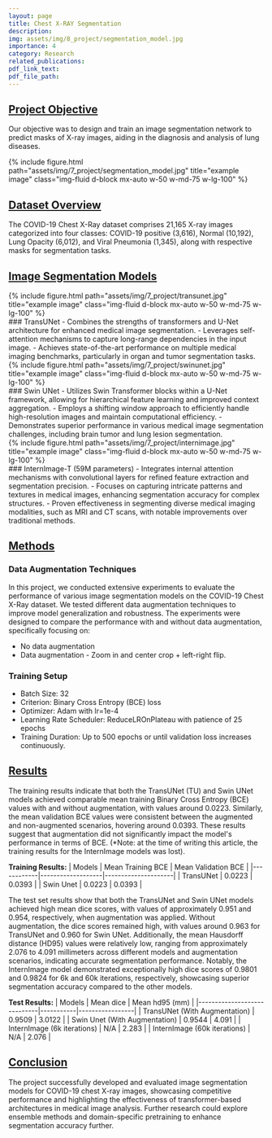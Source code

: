 ```yaml
---
layout: page
title: Chest X-RAY Segmentation
description: 
img: assets/img/8_project/segmentation_model.jpg
importance: 4
category: Research
related_publications: 
pdf_link_text: 
pdf_file_path: 
---
```


## <u>Project Objective</u>
Our objective was to design and train an image segmentation network to predict masks of X-ray images, aiding in the diagnosis and analysis of lung diseases.

<div class="container text-center">
        {% include figure.html path="assets/img/7_project/segmentation_model.jpg" title="example image" class="img-fluid d-block mx-auto w-50 w-md-75 w-lg-100" %}
</div>


## <u>Dataset Overview</u>
The COVID-19 Chest X-Ray dataset comprises 21,165 X-ray images categorized into four classes: COVID-19 positive (3,616), Normal (10,192), Lung Opacity (6,012), and Viral Pneumonia (1,345), along with respective masks for segmentation tasks.


## <u>Image Segmentation Models</u>

<div class="container text-center">
        {% include figure.html path="assets/img/7_project/transunet.jpg" title="example image" class="img-fluid d-block mx-auto w-50 w-md-75 w-lg-100" %}
</div>
### TransUNet
  -	Combines the strengths of transformers and U-Net architecture for enhanced medical image segmentation.
  -	Leverages self-attention mechanisms to capture long-range dependencies in the input image.
  -	Achieves state-of-the-art performance on multiple medical imaging benchmarks, particularly in organ and tumor segmentation tasks.

<div class="container text-center">
        {% include figure.html path="assets/img/7_project/swinunet.jpg" title="example image" class="img-fluid d-block mx-auto w-50 w-md-75 w-lg-100" %}
</div>
### Swin UNet
  -	Utilizes Swin Transformer blocks within a U-Net framework, allowing for hierarchical feature learning and improved context aggregation.
  -	Employs a shifting window approach to efficiently handle high-resolution images and maintain computational efficiency.
  -	Demonstrates superior performance in various medical image segmentation challenges, including brain tumor and lung lesion segmentation.

<div class="container text-center">
        {% include figure.html path="assets/img/7_project/internimage.jpg" title="example image" class="img-fluid d-block mx-auto w-50 w-md-75 w-lg-100" %}
</div>
### InternImage-T (59M parameters)
  -	Integrates internal attention mechanisms with convolutional layers for refined feature extraction and segmentation precision.
  -	Focuses on capturing intricate patterns and textures in medical images, enhancing segmentation accuracy for complex structures.
  -	Proven effectiveness in segmenting diverse medical imaging modalities, such as MRI and CT scans, with notable improvements over traditional methods.


## <u>Methods</u>
### Data Augmentation Techniques
In this project, we conducted extensive experiments to evaluate the performance of various image segmentation models on the COVID-19 Chest X-Ray dataset. We tested different data augmentation techniques to improve model generalization and robustness. The experiments were designed to compare the performance with and without data augmentation, specifically focusing on:
-	No data augmentation
-	Data augmentation - Zoom in and center crop + left-right flip. 

### Training Setup
- Batch Size: 32
- Criterion: Binary Cross Entropy (BCE) loss
- Optimizer: Adam with lr=1e-4
- Learning Rate Scheduler: ReduceLROnPlateau with patience of 25 epochs
- Training Duration: Up to 500 epochs or until validation loss increases continuously.


## <u>Results</u>
The training results indicate that both the TransUNet (TU) and Swin UNet models achieved comparable mean training Binary Cross Entropy (BCE) values with and without augmentation, with values around 0.0223. Similarly, the mean validation BCE values were consistent between the augmented and non-augmented scenarios, hovering around 0.0393. These results suggest that augmentation did not significantly impact the model's performance in terms of BCE. (*Note: at the time of writing this article, the training results for the InternImage models was lost).

**Training Results:**
| Models     | Mean Training BCE | Mean Validation BCE |
|------------|-------------------|---------------------|
| TransUNet  | 0.0223            | 0.0393              |
| Swin Unet  | 0.0223            | 0.0393              |

The test set results show that both the TransUNet and Swin UNet models achieved high mean dice scores, with values of approximately 0.951 and 0.954, respectively, when augmentation was applied. Without augmentation, the dice scores remained high, with values around 0.963 for TransUNet and 0.960 for Swin UNet. Additionally, the mean Hausdorff distance (HD95) values were relatively low, ranging from approximately 2.076 to 4.091 millimeters across different models and augmentation scenarios, indicating accurate segmentation performance. Notably, the InternImage model demonstrated exceptionally high dice scores of 0.9801 and 0.9824 for 6k and 60k iterations, respectively, showcasing superior segmentation accuracy compared to the other models.

**Test Results:**
| Models                      | Mean dice | Mean hd95 (mm) |
|-----------------------------|-----------|-----------------|
| TransUNet (With Augmentation) | 0.9509    | 3.0122          |
| Swin Unet (With Augmentation)  | 0.9544    | 4.091           |
| InternImage (6k iterations) | N/A       | 2.283           |
| InternImage (60k iterations) | N/A       | 2.076           |


## <u>Conclusion</u>
The project successfully developed and evaluated image segmentation models for COVID-19 chest X-ray images, showcasing competitive performance and highlighting the effectiveness of transformer-based architectures in medical image analysis. Further research could explore ensemble methods and domain-specific pretraining to enhance segmentation accuracy further.
